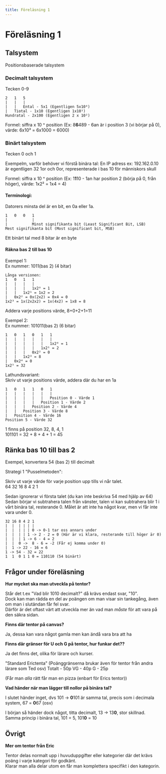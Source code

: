 ```yaml
---
title: Föreläsning 1
---
```


# Föreläsning 1

## Talsystem

Positionsbaserade talsystem

### Decimalt talsystem

Tecken 0-9

```
2   1   5
|   |   |
|   |   Ental - 5x1 (Egentligen 5x10⁰)
|   Tiotal - 1x10 (Egentligen 1x10¹)
Hundratal - 2x100 (Egentligen 2 x 10²)
```

Formel: siffra x 10 ^ position (Ex: 8**6**489 - 6an är i position 3 (vi börjar på 0), värde: 6x10³ = 6x1000 = 6000)

### Binärt talsystem

Tecken 0 och 1

Exempelm, varför behöver vi förstå binära tal:
En IP adress ex: 192.162.0.10 är egentligen 32 1or och 0or, representerade i bas 10 för människors skull

Formel: siffra x 10 ^ position (Ex: 1**1**10 - 1an har position 2 (börja på 0, från höger), värde: 1x2² = 1x4 = 4)

#### Terminologi:

Datorers minsta del är en bit, en 0a eller 1a.

```
1   0   0   1
|           |
|           Minst signifikanta bit (Least Significant Bit, LSB)
Mest signifikanta bit (Most significant bit, MSB)
```

Ett binärt tal med 8 bitar är en byte

#### Räkna bas 2 till bas 10

Exempel 1:  
Ex nummer: 1011(bas 2) (4 bitar)

```
Långa versionen:
1   0   1   1
|   |   |   |
|   |   |   1x2⁰ = 1
|   |   1x2¹ = 1x2 = 2
|   0x2² = 0x(2x2) = 0x4 = 0
1x2³ = 1x(2x2x2) = 1x(4x2) = 1x8 = 8
```

Addera varje positions värde, 8+0+2+1=11

Exempel 2:  
Ex nummer: 101011(bas 2) (6 bitar)

```
1   0   1   0   1   1
|   |   |   |   |   |
|   |   |   |   |   1x2⁰ = 1
|   |   |   |   1x2¹ = 2
|   |   |   0x2² = 0
|   |   1x2³ = 8
|   0x2⁴ = 0
1x2⁵ = 32
```

Lathundsvariant:  
Skriv ut varje positions värde, addera där du har en 1a

```
1   0   1   1   0   1
|   |   |   |   |   |
|   |   |   |   |   Position 0 - Värde 1
|   |   |   |   Position 1 - Värde 2
|   |   |   Position 2 - Värde 4
|   |   Position 3 - Värde 8
|   Position 4 - Värde 16
Position 5 - Värde 32
```

1 finns på position 32, 8, 4, 1  
101101 = 32 + 8 + 4 + 1 = 45

## Ränka bas 10 till bas 2

Exempel, konvertera 54 (bas 2) till decimalt

Strategi 1 "Pusselmetoden":

Skriv ut varje värde för varje position upp tills vi når talet.  
64 32 16 8 4 2 1

Sedan ignorerar vi första talet (du kan inte beskriva 54 med hjälp av 64)  
Sedan börjar vi subtrahera talen från vänster, talen vi kan subtrahera blir 1 i vårt binära tal, resterande 0. Målet är att inte ha något kvar, men vi får inte vara under 0.

```
32 16 8 4 2 1
|  |  | | | |
|  |  | | | 0 -> 0-1 tar oss annars under
|  |  | | 1 -> 2 - 2 = 0 (Här är vi klara, resterande till höger är 0)
|  |  | 1 -> 6 - 4 = 2
|  |  0 ->  8 - 6 = -2 (Får ej komma under 0)
|  1 -> 22 - 16 = 6
1 -> 54 - 32 = 22
1  1  0 1 1 0 = 110110 (54 binärt)
```

## Frågor under föreläsning

**Hur mycket ska man utveckla på tentor?**

Står det t.ex "Vad blir 1010 decimalt?" då krävs endast svar, "10".  
Dock kan man rädda en del av poängen om man visar sin tankegång, även om man i slutändan får fel svar.  
Därför är det oftast värt att utveckla mer än vad man _måste_ för att vara på den säkra sidan.

**Finns där tentor på canvas?**

Ja, dessa kan vara något gamla men kan ändå vara bra att ha

**Finns där gränser för U och G på tentor, hur funkar det??**

Ja det finns det, olika för lärare och kurser.

"Standard Erictenta"
(Poänggränserna brukar även för tentor från andra lärare som Ted osv)
Totalt - 50p
VG - 40p
G - 25p

(Får man _alla_ rätt får man en pizza (enbart för Erics tentor))

**Vad händer när man lägger till nollor på binära tal?**

I slutet händer inget, dvs 101 -> **0**101 är samma tal, precis som i decimala system, 67 = **0**67 (osv)

I början så händer dock något, titta decimalt, 13 -> 13**0**, stor skillnad.  
Samma princip i binära tal, 101 = 5, 101**0** = 10

## Övrigt

**Mer om tentor från Eric**

Tentor delas normalt upp i huvuduppgifter eller kategorier där det krävs poäng i varje kategori för godkänt.  
Klarar man alla delar utom en får man komplettera specifikt i den kategorin.
